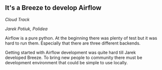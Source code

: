 ## It's a Breeze to develop Airflow
_Cloud Track_

_Jarek Potiuk, Polidea_

Airflow is a pure python. At the beginning there was plenty of test but it was hard to run them. Especially that there are three different backends. 

Getting started with Airflow development was quite hard till Jarek developed Breeze. To bring new people to community there must be development environment that could be simple to use locally. 
